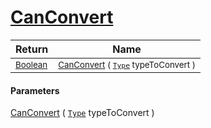 # [CanConvert](./NetCoreFeatureDescriptorConverter-100664115.md)



| Return | Name | 
| --- | --- | 
| <sub>[Boolean](https://docs.microsoft.com/en-us/dotnet/api/System.Boolean)</sub>| <sub>[CanConvert](./NetCoreFeatureDescriptorConverter-100664115.md) ( [`Type`](https://docs.microsoft.com/en-us/dotnet/api/System.Type) typeToConvert )</sub>| <br>


#### Parameters
[CanConvert](./NetCoreFeatureDescriptorConverter-100664115.md) ( [`Type`](https://docs.microsoft.com/en-us/dotnet/api/System.Type) typeToConvert )